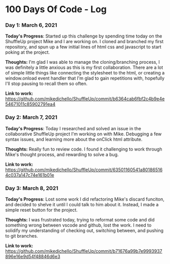 # 100 Days Of Code - Log

### Day 1: March 6, 2021

**Today's Progress**: Started up this challenge by spending time today on the ShuffleUp project Mike and I are working on. I cloned and branched my first repository, and spun up a few initial lines of html css and javascript to start poking at the project.

**Thoughts:** I'm glad I was able to manage the cloning/branching process, I was definitely a little anxious as this is my first collaboration. There are a lot of simple little things like connecting the stylesheet to the html, or creating a window.onload event handler that I'm glad to gain repetitions with, hopefully I'll stop pausing to recall them so often.

**Link to work:** https://github.com/mikedichello/ShuffleUp/commit/b6364cab6fbf2c4b9e4e54671011c85902791ea4



### Day 2: March 7, 2021

**Today's Progress**: Today I researched and solved an issue in the collaborative ShuffleUp project I'm working on with Mike. Debugging a few syntax issues, and learning more about the onClick html attribute.

**Thoughts:** Really fun to review code. I found it challenging to work through Mike's thought process, and rewarding to solve a bug.

**Link to work:** https://github.com/mikedichello/ShuffleUp/commit/63501160541a801865164c037a147c74e161b01e


### Day 3: March 8, 2021

**Today's Progress**: Lost some work I did refactoring Mike's discard funciton, and decided to shelve it until I could talk to him about it. Instead, I made a simple reset button for the project. 

**Thoughts:** I was frustrated today, trying to reformat some code and did something wrong between vscode and github, lost the work.  I need to solidify my understanding of checking out, switching between, and pushing to git branches.

**Link to work:** https://github.com/mikedichello/ShuffleUp/commit/b71676a99b7e9993937896e16e9d54f48846d6e3
